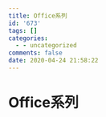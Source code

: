 ```yaml
---
title: Office系列
id: '673'
tags: []
categories:
  - - uncategorized
comments: false
date: 2020-04-24 21:58:22
---
```


# Office系列
